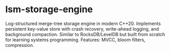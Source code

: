 # lsm-storage-engine
Log-structured merge-tree storage engine in modern C++20. Implements persistent key-value store with crash recovery, write-ahead logging, and background compaction. Similar to RocksDB/LevelDB but built from scratch for learning systems programming. Features: MVCC, bloom filters, compression.
